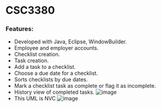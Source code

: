 # CSC3380
### Features:
- Developed with Java, Eclipse, WindowBuilder.
- Employee and employer accounts. 
- Checklist creation. 
- Task creation.  
- Add a task to a checklist.
- Choose a due date for a checklist.
- Sorts checklists by due dates.
- Mark a checklist task as complete or flag it as incomplete.
- History view of completed tasks.
![image](https://github.com/locpham246/CSC3380/assets/52533174/e952ebcf-0efa-4340-b06b-b02d22e42e49)
- This UML is NVC
![image](https://github.com/locpham246/CSC3380/assets/52533174/c00db50f-f7e5-4be1-a0b3-33498346f6a2)
